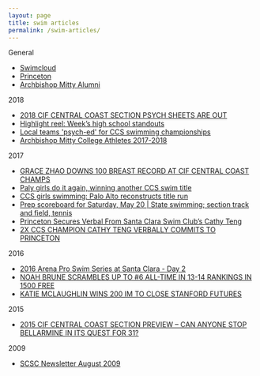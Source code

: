 ```yaml
---
layout: page
title: swim articles
permalink: /swim-articles/
---
```


General
<ul>
    <li><a href="https://www.swimcloud.com/swimmer/376422/" target="_blank">Swimcloud</a></li>
    <li><a href="https://goprincetontigers.com/sports/womens-swimming-and-diving/roster/cathy-teng/17497" target="_blank">Princeton</a></li>
    <li><a href="https://www.mitty.com/athletics/swimming-diving-alumni" target="_blank">Archbishop Mitty Alumni</a></li>

</ul>

2018
<ul>
    <li><a href="https://swimswam.com/2018-cif-central-coast-section-psych-sheets-are-out/" target="_blank">2018 CIF CENTRAL COAST SECTION PSYCH SHEETS ARE OUT</a></li>
    <li><a href="https://www.chicoer.com/2018/05/09/highlight-reel-weeks-high-school-standouts-2-2/" target="_blank">Highlight reel: Week’s high school standouts</a></li>
    <li><a href="https://www.paloaltoonline.com/news/2018/05/10/local-teams-psych-ed-for-ccs-swimming-championships" target="_blank">Local teams 'psych-ed' for CCS swimming championships</a></li>
    <li><a href="https://dev.mitty.com/athletics/college-athletes-2017-2018" target="_blank">Archbishop Mitty College Athletes 2017-2018</a></li>
</ul>

2017
<ul>
    <li><a href="https://swimswam.com/grace-zhao-downs-100-breast-record-cif-central-coast-champs/" target="_blank">GRACE ZHAO DOWNS 100 BREAST RECORD AT CIF CENTRAL COAST CHAMPS</a></li>
    <li><a href="https://www.paloaltoonline.com/news/2017/05/13/paly-girls-do-it-again-winning-another-ccs-swim-title" target="_blank">Paly girls do it again, winning another CCS swim title</a></li>
    <li><a href="https://www.mercurynews.com/2017/05/14/ccs-girls-swimming-palo-alto-reconstructs-title-run/" target="_blank">CCS girls swimming: Palo Alto reconstructs title run</a></li>
    <li><a href="https://www.fresnobee.com/sports/high-school/article151809302.html" target="_blank">Prep scoreboard for Saturday, May 20 | State swimming; section track and field, tennis</a></li>
    <li><a href="https://www.swimmingworldmagazine.com/news/princeton-secures-verbal-from-santa-clara-swim-clubs-cathy-teng/" target="_blank">Princeton Secures Verbal From Santa Clara Swim Club’s Cathy Teng</a></li>
    <li><a href="https://swimswam.com/2x-ccs-champion-cathy-teng-verbally-commits-princeton/" target="_blank">2X CCS CHAMPION CATHY TENG VERBALLY COMMITS TO PRINCETON</a></li>
</ul>

2016
<ul>
    <li><a href="https://www.gettyimages.com/detail/news-photo/cathy-teng-swims-in-the-heats-of-the-400m-freestyle-during-news-photo/539142508" target="_blank">2016 Arena Pro Swim Series at Santa Clara - Day 2</a></li>
    <li><a href="https://swimswam.com/tittle-gets-it-done-walnut-creek-wins-800-relay-at-stanford-futures/" target="_blank">NOAH BRUNE SCRAMBLES UP TO #6 ALL-TIME IN 13-14 RANKINGS IN 1500 FREE</a></li>
    <li><a href="https://swimswam.com/katie-mclaughlin-wins-200-im-to-close-stanford-futures/" target="_blank">KATIE MCLAUGHLIN WINS 200 IM TO CLOSE STANFORD FUTURES</a></li>
</ul>

2015
<ul>
    <li><a href="https://swimswam.com/2015-cif-central-coast-section-preview-can-anyone-stop-bellarmine-in-its-quest-for-31/" target="_blank">2015 CIF CENTRAL COAST SECTION PREVIEW – CAN ANYONE STOP BELLARMINE IN ITS QUEST FOR 31?
</a></li>
</ul>

2009
<ul>
    <li><a href="http://www.santaclaraswimclub.org/competitive/docs/masters/newsletter/2009_08.pdf" target="_blank">SCSC Newsletter August 2009</a></li>
</ul>